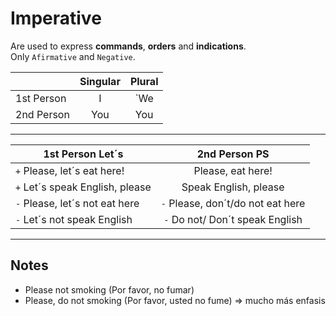 # Imperative

Are used to express **commands**, **orders** and **indications**.   
Only `Afirmative` and `Negative`.

|            | Singular | Plural |
| ---------- | :------: | :----: |
| 1st Person |    I     |  `We   |
| 2nd Person |   You    |  You   |

---

| 1st Person   **Let´s**          |        2nd Person   **PS**        |
| ------------------------------- | :-------------------------------: |
| `+` Please, let´s eat here!     |         Please, eat here!         |
| `+` Let´s speak English, please |       Speak English, please       |
| `-` Please, let´s not eat here  | `-` Please, don´t/do not eat here |
| `-` Let´s not speak English     |  `-` Do not/ Don´t speak English  |


***
## **Notes** 

- Please not smoking (Por favor, no fumar)
- Please, do not smoking (Por favor, usted no fume) => mucho más enfasis